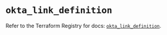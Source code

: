 # `okta_link_definition`

Refer to the Terraform Registry for docs: [`okta_link_definition`](https://registry.terraform.io/providers/okta/okta/4.16.0/docs/resources/link_definition).
